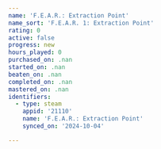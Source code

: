 ```yaml
---
name: 'F.E.A.R.: Extraction Point'
name_sort: 'F.E.A.R. 1: Extraction Point'
rating: 0
active: false
progress: new
hours_played: 0
purchased_on: .nan
started_on: .nan
beaten_on: .nan
completed_on: .nan
mastered_on: .nan
identifiers:
  - type: steam
    appid: '21110'
    name: 'F.E.A.R.: Extraction Point'
    synced_on: '2024-10-04'

---
```

